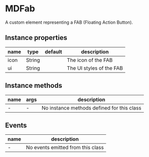 # MDFab

A custom element representing a FAB (Floating Action Button).

## Instance properties

| name | type   | default | description                   |
| ---- | ------ | ------- | ----------------------------- |
| icon | String |         | The icon of the FAB           |
| ui   | String |         | The UI styles of the FAB      |

## Instance methods

| name | args | description |
| ---- | ---- | ----------- |
| -    | -    | No instance methods defined for this class |

## Events

| name | description |
| ---- | ----------- |
| -    | No events emitted from this class |
